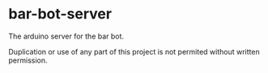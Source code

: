 bar-bot-server
==============
The arduino server for the bar bot.

Duplication or use of any part of this project is not permited without written permission.
